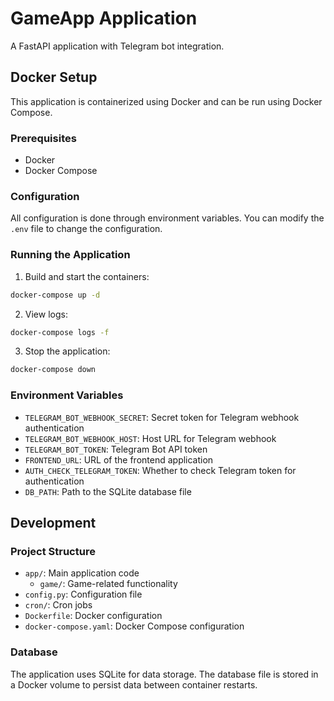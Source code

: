 # GameApp Application

A FastAPI application with Telegram bot integration.

## Docker Setup

This application is containerized using Docker and can be run using Docker Compose.

### Prerequisites

- Docker
- Docker Compose

### Configuration

All configuration is done through environment variables. You can modify the `.env` file to change the configuration.

### Running the Application

1. Build and start the containers:

```bash
docker-compose up -d
```

2. View logs:

```bash
docker-compose logs -f
```

3. Stop the application:

```bash
docker-compose down
```

### Environment Variables

- `TELEGRAM_BOT_WEBHOOK_SECRET`: Secret token for Telegram webhook authentication
- `TELEGRAM_BOT_WEBHOOK_HOST`: Host URL for Telegram webhook
- `TELEGRAM_BOT_TOKEN`: Telegram Bot API token
- `FRONTEND_URL`: URL of the frontend application
- `AUTH_CHECK_TELEGRAM_TOKEN`: Whether to check Telegram token for authentication
- `DB_PATH`: Path to the SQLite database file

## Development

### Project Structure

- `app/`: Main application code
  - `game/`: Game-related functionality
- `config.py`: Configuration file
- `cron/`: Cron jobs
- `Dockerfile`: Docker configuration
- `docker-compose.yaml`: Docker Compose configuration

### Database

The application uses SQLite for data storage. The database file is stored in a Docker volume to persist data between container restarts.
